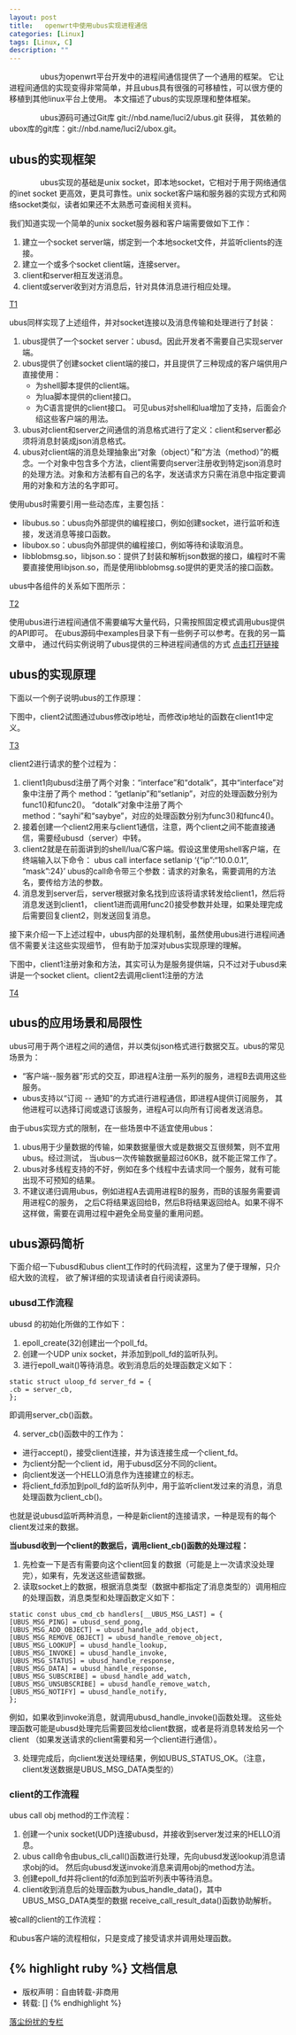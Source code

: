 ```yaml
---
layout: post
title:   openwrt中使用ubus实现进程通信
categories: [Linux]
tags: [Linux, C]
description: ""
---
```


&emsp;&emsp;&emsp;&emsp;ubus为openwrt平台开发中的进程间通信提供了一个通用的框架。
它让进程间通信的实现变得非常简单，并且ubus具有很强的可移植性，可以很方便的移植到其他linux平台上使用。
本文描述了ubus的实现原理和整体框架。

&emsp;&emsp;&emsp;&emsp;ubus源码可通过Git库 git://nbd.name/luci2/ubus.git 获得，
其依赖的ubox库的git库：git://nbd.name/luci2/ubox.git。

## ubus的实现框架

&emsp;&emsp;&emsp;&emsp;ubus实现的基础是unix socket，即本地socket，它相对于用于网络通信的inet socket
更高效，更具可靠性。unix socket客户端和服务器的实现方式和网络socket类似，读者如果还不太熟悉可查阅相关资料。

我们知道实现一个简单的unix socket服务器和客户端需要做如下工作：

1. 建立一个socket server端，绑定到一个本地socket文件，并监听clients的连接。
2. 建立一个或多个socket client端，连接server。
3. client和server相互发送消息。
4. client或server收到对方消息后，针对具体消息进行相应处理。

[T1](/images/linux/20150510130552984.png)

ubus同样实现了上述组件，并对socket连接以及消息传输和处理进行了封装：

1. ubus提供了一个socket server：ubusd。因此开发者不需要自己实现server端。
2. ubus提供了创建socket client端的接口，并且提供了三种现成的客户端供用户直接使用：
   * 为shell脚本提供的client端。
   * 为lua脚本提供的client接口。
   * 为C语言提供的client接口。
   可见ubus对shell和lua增加了支持，后面会介绍这些客户端的用法。
3. ubus对client和server之间通信的消息格式进行了定义：client和server都必须将消息封装成json消息格式。
4. ubus对client端的消息处理抽象出“对象（object）”和“方法（method）”的概念。一个对象中包含多个方法，client需要向server注册收到特定json消息时的处理方法。对象和方法都有自己的名字，发送请求方只需在消息中指定要调用的对象和方法的名字即可。

使用ubus时需要引用一些动态库，主要包括：

* libubus.so：ubus向外部提供的编程接口，例如创建socket，进行监听和连接，发送消息等接口函数。
* libubox.so：ubus向外部提供的编程接口，例如等待和读取消息。
* libblobmsg.so，libjson.so：提供了封装和解析json数据的接口，编程时不需要直接使用libjson.so，而是使用libblobmsg.so提供的更灵活的接口函数。

ubus中各组件的关系如下图所示：

[T2](/images/linux/20150510130924211.png)

使用ubus进行进程间通信不需要编写大量代码，只需按照固定模式调用ubus提供的API即可。
在ubus源码中examples目录下有一些例子可以参考。在我的另一篇文章中，
通过代码实例说明了ubus提供的三种进程间通信的方式 
[点击打开链接](http://blog.csdn.net/jasonchen_gbd/article/details/46055885)

## ubus的实现原理

下面以一个例子说明ubus的工作原理：

下图中，client2试图通过ubus修改ip地址，而修改ip地址的函数在client1中定义。

[T3](/images/linux/20150510131104036.png)

client2进行请求的整个过程为：

1. client1向ubusd注册了两个对象：“interface”和“dotalk”，其中“interface”对象中注册了两个
   method：“getlanip”和“setlanip”，对应的处理函数分别为func1()和func2()。
   “dotalk”对象中注册了两个method：“sayhi”和“saybye”，对应的处理函数分别为func3()和func4()。
2. 接着创建一个client2用来与client1通信，注意，两个client之间不能直接通信，需要经ubusd（server）中转。
3. client2就是在前面讲到的shell/lua/C客户端。假设这里使用shell客户端，在终端输入以下命令：
    ubus call interface setlanip ‘{“ip”:“10.0.0.1”, “mask”:24}’
    ubus的call命令带三个参数：请求的对象名，需要调用的方法名，要传给方法的参数。
4. 消息发到server后，server根据对象名找到应该将请求转发给client1，然后将消息发送到client1，
   client1进而调用func2()接受参数并处理，如果处理完成后需要回复client2，则发送回复消息。

接下来介绍一下上述过程中，ubus内部的处理机制，虽然使用ubus进行进程间通信不需要关注这些实现细节，
但有助于加深对ubus实现原理的理解。

下图中，client1注册对象和方法，其实可认为是服务提供端，只不过对于ubusd来讲是一个socket client。client2去调用client1注册的方法

[T4](/images/linux/20150510183306711.png)

## ubus的应用场景和局限性

ubus可用于两个进程之间的通信，并以类似json格式进行数据交互。ubus的常见场景为：

* “客户端--服务器”形式的交互，即进程A注册一系列的服务，进程B去调用这些服务。
* ubus支持以“订阅 -- 通知”的方式进行进程通信，即进程A提供订阅服务，
  其他进程可以选择订阅或退订该服务，进程A可以向所有订阅者发送消息。

由于ubus实现方式的限制，在一些场景中不适宜使用ubus：

1. ubus用于少量数据的传输，如果数据量很大或是数据交互很频繁，则不宜用ubus。经过测试，
   当ubus一次传输数据量超过60KB，就不能正常工作了。
2. ubus对多线程支持的不好，例如在多个线程中去请求同一个服务，就有可能出现不可预知的结果。
3. 不建议递归调用ubus，例如进程A去调用进程B的服务，而B的该服务需要调用进程C的服务，
   之后C将结果返回给B，然后B将结果返回给A。如果不得不这样做，需要在调用过程中避免全局变量的重用问题。


## ubus源码简析

下面介绍一下ubusd和ubus client工作时的代码流程，这里为了便于理解，只介绍大致的流程，
欲了解详细的实现请读者自行阅读源码。

### ubusd工作流程

ubusd 的初始化所做的工作如下：

1. epoll_create(32)创建出一个poll_fd。
2. 创建一个UDP unix socket，并添加到poll_fd的监听队列。
3. 进行epoll_wait()等待消息。收到消息后的处理函数定义如下：

```
static struct uloop_fd server_fd = {  
.cb = server_cb,  
};  
```

即调用server_cb()函数。

4. server_cb()函数中的工作为：
  * 进行accept()，接受client连接，并为该连接生成一个client_fd。
  * 为client分配一个client id，用于ubusd区分不同的client。
  * 向client发送一个HELLO消息作为连接建立的标志。
  * 将client_fd添加到poll_fd的监听队列中，用于监听client发过来的消息，消息处理函数为client_cb()。

也就是说ubusd监听两种消息，一种是新client的连接请求，一种是现有的每个client发过来的数据。

**当ubusd收到一个client的数据后，调用client_cb()函数的处理过程：**

1. 先检查一下是否有需要向这个client回复的数据（可能是上一次请求没处理完），如果有，先发送这些遗留数据。
2. 读取socket上的数据，根据消息类型（数据中都指定了消息类型的）调用相应的处理函数，消息类型和处理函数定义如下：

```
static const ubus_cmd_cb handlers[__UBUS_MSG_LAST] = {  
[UBUS_MSG_PING] = ubusd_send_pong,  
[UBUS_MSG_ADD_OBJECT] = ubusd_handle_add_object,  
[UBUS_MSG_REMOVE_OBJECT] = ubusd_handle_remove_object,  
[UBUS_MSG_LOOKUP] = ubusd_handle_lookup,  
[UBUS_MSG_INVOKE] = ubusd_handle_invoke,  
[UBUS_MSG_STATUS] = ubusd_handle_response,  
[UBUS_MSG_DATA] = ubusd_handle_response,  
[UBUS_MSG_SUBSCRIBE] = ubusd_handle_add_watch,  
[UBUS_MSG_UNSUBSCRIBE] = ubusd_handle_remove_watch,  
[UBUS_MSG_NOTIFY] = ubusd_handle_notify,  
};  
```

例如，如果收到invoke消息，就调用ubusd\_handle\_invoke()函数处理。
这些处理函数可能是ubusd处理完后需要回发给client数据，或者是将消息转发给另一个client
（如果发送请求的client需要和另一个client进行通信）。

3. 处理完成后，向client发送处理结果，例如UBUS_STATUS_OK。（注意，client发送数据是UBUS_MSG_DATA类型的）

### client的工作流程

ubus call obj method的工作流程：

1. 创建一个unix socket(UDP)连接ubusd，并接收到server发过来的HELLO消息。
2. ubus call命令由ubus_cli_call()函数进行处理，先向ubusd发送lookup消息请求obj的id。
   然后向ubusd发送invoke消息来调用obj的method方法。
3. 创建epoll_fd并将client的fd添加到监听列表中等待消息。
4. client收到消息后的处理函数为ubus_handle_data()，其中UBUS_MSG_DATA类型的数据
   receive_call_result_data()函数协助解析。

被call的client的工作流程：

和ubus客户端的流程相似，只是变成了接受请求并调用处理函数。



{% highlight ruby %}
文档信息
--------------
* 版权声明：自由转载-非商用
* 转载: []
{% endhighlight %}

[落尘纷扰的专栏](http://blog.csdn.net/jasonchen_gbd)

[jekyll]:      http://jekyllrb.com
[jekyll-gh]:   https://github.com/jekyll/jekyll
[jekyll-help]: https://github.com/jekyll/jekyll-help
